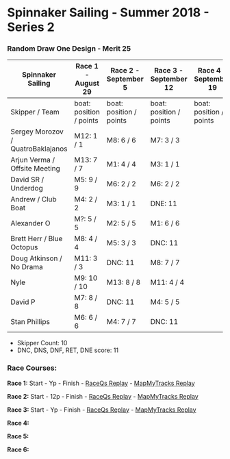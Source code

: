 # Spinnaker Sailing - Summer 2018 - Series 2
### Random Draw One Design - Merit 25

| Spinnaker Sailing | Race 1 - August 29 | Race 2 - September 5 | Race 3 - September 12 | Race 4 - September 19 | Race 5 - September 26 | Race 6 - October 3 | Series Points | Final Series Points |
| --- | --- | --- | --- | --- | --- | --- | --- | --- |
| Skipper / Team | boat: position / points | boat: position / points | boat: position / points | boat: position / points | boat: position / points | boat: position / points | | Best 4 Races |
| Sergey Morozov / QuatroBaklajanos | M12: 1 / 1 | M8: 6 / 6 | M7: 3 / 3 |  |  |  | 10 | 10 |
| Arjun Verma / Offsite Meeting | M13: 7 / 7 | M1: 4 / 4 | M3: 1 / 1 |  |  |  | 12 | 12 |
| David SR / Underdog | M5: 9 / 9 | M6: 2 / 2 | M6: 2 / 2 |  |  |  | 13 | 13 |
| Andrew / Club Boat | M4: 2 / 2 | M3: 1 / 1 | DNE: 11 |  |  |  | 14 | 14 |
| Alexander O | M?: 5 / 5 | M2: 5 / 5 | M1: 6 / 6 |  |  |  | 16 | 16 |
| Brett Herr / Blue Octopus | M8: 4 / 4 | M5: 3 / 3 | DNC: 11 |  |  |  | 18 | 18 |
| Doug Atkinson / No Drama | M11: 3 / 3 | DNC: 11 | M8: 7 / 7 |  |  |  | 21 | 21 |
| Nyle | M9: 10 / 10 | M13: 8 / 8 | M11: 4 / 4 |  |  |  | 22 | 22 |
| David P | M7: 8 / 8 | DNC: 11 | M4: 5 / 5 |  |  |  | 24 | 24 |
| Stan Phillips | M6: 6 / 6 | M4: 7 / 7 | DNC: 11 |  |  |  | 24 | 24 |
* Skipper Count: 10
* DNC, DNS, DNF, RET, DNE score: 11


### Race Courses:

**Race 1:** Start - Yp - Finish - [RaceQs Replay](http://raceqs.com/regattas/66414?eventId=71846) - [MapMyTracks Replay](http://www.mapmytracks.com/explore/activity/2991576)

**Race 2:** Start - 12p - Finish - [RaceQs Replay](http://raceqs.com/regattas/66414?eventId=71847) - [MapMyTracks Replay](http://www.mapmytracks.com/explore/activity/3010761)

**Race 3:** Start - Yp - Finish - [RaceQs Replay](http://raceqs.com/regattas/66414?eventId=71848) - [MapMyTracks Replay](http://www.mapmytracks.com/explore/activity/3015176)

**Race 4:**

**Race 5:**

**Race 6:**